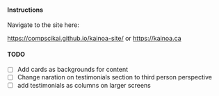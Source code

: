 #### Instructions

Navigate to the site here:

https://compscikai.github.io/kainoa-site/
or 
https://kainoa.ca

#### TODO

- [ ] Add cards as backgrounds for content
- [ ] Change naration on testimonials section to third person perspective
- [ ] add testimonials as columns on larger screens
